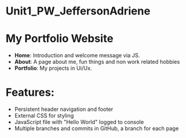 # Unit1_PW_JeffersonAdriene
# My Portfolio Website

- **Home**: Introduction and welcome message via JS.
- **About**: A page about me, fun things and non work related hobbies
- **Portfolio**: My projects in Ui/Ux.

# Features:
- Persistent header navigation and footer 
- External CSS for styling  
- JavaScript file with "Hello World" logged to console  
- Multiple branches and commits in GitHub, a branch for each page


